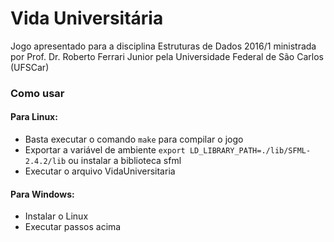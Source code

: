 # Vida Universitária
Jogo apresentado para a disciplina Estruturas de Dados 2016/1 ministrada por Prof. Dr. Roberto Ferrari Junior pela Universidade Federal de São Carlos (UFSCar)

### Como usar 

#### Para Linux:
- Basta executar o comando `make` para compilar o jogo
- Exportar a variável de ambiente `export LD_LIBRARY_PATH=./lib/SFML-2.4.2/lib` ou instalar a biblioteca sfml
- Executar o arquivo VidaUniversitaria

#### Para Windows:
- Instalar o Linux
- Executar passos acima

